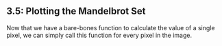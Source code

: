 ## 3.5: Plotting the Mandelbrot Set

Now that we have a bare-bones function to calculate the value of a single pixel, we can simply call this function for every pixel in the image.